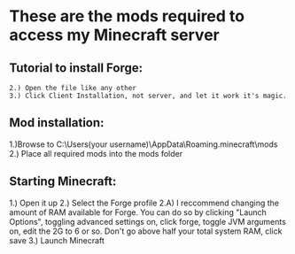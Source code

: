 # These are the mods required to access my Minecraft server
## Tutorial to install Forge:
``` 1.) Download the version listed in the Repo
2.) Open the file like any other
3.) Click Client Installation, not server, and let it work it's magic.  
``` 
## Mod installation:
1.)Browse to C:\Users\(your username)\AppData\Roaming\.minecraft\mods
2.) Place all required mods into the mods folder

## Starting Minecraft:
1.) Open it up
2.) Select the Forge profile
  2.A) I reccommend changing the amount of RAM available for Forge. You can do so by clicking "Launch Options", toggling advanced settings on, click forge, toggle JVM arguments on, edit the 2G to 6 or so. Don't go above half your total system RAM, click save
3.) Launch Minecraft
